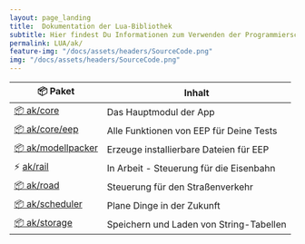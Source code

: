 ```yaml
---
layout: page_landing
title:  Dokumentation der Lua-Bibliothek
subtitle: Hier findest Du Informationen zum Verwenden der Programmierschnittstelle
permalink: LUA/ak/
feature-img: "/docs/assets/headers/SourceCode.png"
img: "/docs/assets/headers/SourceCode.png"
---
```


<table class="table flex" style="width: 35em; max-width: inherit;">
  <thead>
    <tr>
      <th scope="col">📦&nbsp;Paket</th>
      <th scope="col">Inhalt</th>
    </tr>
  </thead>
  <tbody>
    <tr>
      <td><a href="core/">📦&nbsp;ak/core</a></td>
      <td>Das Hauptmodul der App</td>
    </tr>
    <tr>
      <td><a href="core/eep/">📦&nbsp;ak/core/eep</a></td>
      <td>Alle Funktionen von EEP für Deine Tests</td>
    </tr>
    <tr>
      <td><nobr><a href="modellpacker/">📦&nbsp;ak/modellpacker</a></nobr></td>
      <td>Erzeuge installierbare Dateien für EEP</td>
    </tr>
    <tr>
      <td>⚡&nbsp;<a class="text-muted" href="rail/">ak/rail</a></td>
      <td>In Arbeit<span class="text-muted"> - Steuerung für die Eisenbahn</span></td>
    </tr>
    <tr>
      <td><a href="road/">📦&nbsp;ak/road</a></td>
      <td>Steuerung für den Straßenverkehr</td>
    </tr>
    <tr>
      <td><a href="scheduler/">📦&nbsp;ak/scheduler</a></td>
      <td>Plane Dinge in der Zukunft</td>
    </tr>
    <tr>
      <td><a href="storage/">📦&nbsp;ak/storage</a></td>
      <td>Speichern und Laden von String-Tabellen</td>
    </tr>
  </tbody>
</table>
